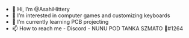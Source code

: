 - 👋 Hi, I’m @AsahiHittery
- 👀 I’m interested in computer games and customizing keyboards
- 🌱 I’m currently learning PCB projecting
- 📫 How to reach me - Discord - NUNU POD TANKA SZMATO 🥵#1264

<!---
AsahiHittery/AsahiHittery is a ✨ special ✨ repository because its `README.md` (this file) appears on your GitHub profile.
You can click the Preview link to take a look at your changes.
--->
